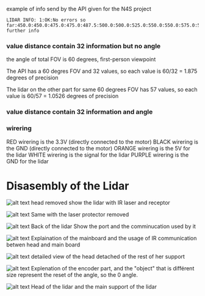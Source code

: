 
example of info send by the API given for the N4S project

```
LIDAR INFO: 1:OK:No errors so far:450.0:450.0:475.0:475.0:487.5:500.0:500.0:525.0:550.0:550.0:575.0:575.0:575.0:600.0:600.0:600.0:625.0:625.0:625.0:675.0:675.0:675.0:675.0:700.0:700.0:700.0:750.0:750.0:750.0:800.0:800.0:800.0:No further info
```

### value distance contain 32 information but no angle
the angle of total FOV is  60 degrees, first-person viewpoint

The API has a 60 degres FOV and 32 values, so each value is 60/32 = 1.875 degrees of precision

The lidar on the other part for same 60 degrees FOV has 57 values, so each value is 60/57 = 1.0526 degrees of precision

### value distance contain 32 information and angle


### wirering
RED wirering is the 3.3V (directly connected to the motor)
BLACK wirering is the GND (directly connected to the motor)
ORANGE wirering is the 5V for the lidar
WHITE wirering is the signal for the lidar
PURPLE wirering is the GND for the lidar


# Disasembly of the Lidar

![alt text](https://github.com/6im0n/Autonomous-car-lidar/blob/main/Lidar/schema/20240520_211520.jpg)
head removed show the lidar with IR laser and receptor

![alt text](https://github.com/6im0n/Autonomous-car-lidar/blob/main/Lidar/schema/20240520_211525.jpg)
Same with the laser protector removed

![alt text](https://github.com/6im0n/Autonomous-car-lidar/blob/main/Lidar/schema/20240520_211356.jpg)
Back of the lidar Show the port and the comminucation used by it

![alt text](https://github.com/6im0n/Autonomous-car-lidar/blob/main/Lidar/schema/20240520_211431.jpg)
Explaination of the mainboard and the usage of IR communication betwen head and main board

![alt text](https://github.com/6im0n/Autonomous-car-lidar/blob/main/Lidar/schema/20240520_211852.jpg)
detailed view of the head detached of the rest of her support


![alt text](https://github.com/6im0n/Autonomous-car-lidar/blob/main/Lidar/schema/20240520_212243.jpg)
Explenation of the encoder part, and the "object" that is différent size represent the reset of the angle, so the 0 angle.

![alt text](https://github.com/6im0n/Autonomous-car-lidar/blob/main/Lidar/schema/20240520_212322.jpg)
Head of the lidar and the main support of the lidar
